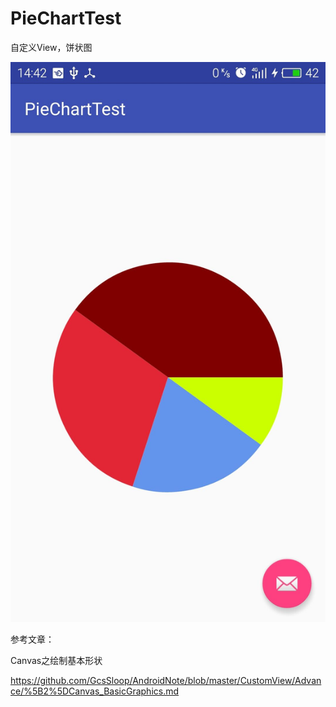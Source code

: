 # PieChartTest
自定义View，饼状图

![image](https://github.com/George-Soros/PieChartTest/blob/master/piechart.jpg)

参考文章：

Canvas之绘制基本形状

https://github.com/GcsSloop/AndroidNote/blob/master/CustomView/Advance/%5B2%5DCanvas_BasicGraphics.md
